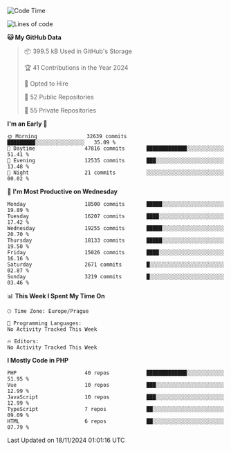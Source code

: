 <!--START_SECTION:waka-->
![Code Time](http://img.shields.io/badge/Code%20Time-1%2C583%20hrs%2058%20mins-blue)

![Lines of code](https://img.shields.io/badge/From%20Hello%20World%20I%27ve%20Written-29.2%20million%20lines%20of%20code-blue)

**🐱 My GitHub Data** 

> 📦 399.5 kB Used in GitHub's Storage 
 > 
> 🏆 41 Contributions in the Year 2024
 > 
> 💼 Opted to Hire
 > 
> 📜 52 Public Repositories 
 > 
> 🔑 55 Private Repositories 
 > 
**I'm an Early 🐤** 

```text
🌞 Morning                32639 commits       █████████░░░░░░░░░░░░░░░░   35.09 % 
🌆 Daytime                47816 commits       █████████████░░░░░░░░░░░░   51.41 % 
🌃 Evening                12535 commits       ███░░░░░░░░░░░░░░░░░░░░░░   13.48 % 
🌙 Night                  21 commits          ░░░░░░░░░░░░░░░░░░░░░░░░░   00.02 % 
```
📅 **I'm Most Productive on Wednesday** 

```text
Monday                   18500 commits       █████░░░░░░░░░░░░░░░░░░░░   19.89 % 
Tuesday                  16207 commits       ████░░░░░░░░░░░░░░░░░░░░░   17.42 % 
Wednesday                19255 commits       █████░░░░░░░░░░░░░░░░░░░░   20.70 % 
Thursday                 18133 commits       █████░░░░░░░░░░░░░░░░░░░░   19.50 % 
Friday                   15026 commits       ████░░░░░░░░░░░░░░░░░░░░░   16.16 % 
Saturday                 2671 commits        █░░░░░░░░░░░░░░░░░░░░░░░░   02.87 % 
Sunday                   3219 commits        █░░░░░░░░░░░░░░░░░░░░░░░░   03.46 % 
```


📊 **This Week I Spent My Time On** 

```text
🕑︎ Time Zone: Europe/Prague

💬 Programming Languages: 
No Activity Tracked This Week

🔥 Editors: 
No Activity Tracked This Week
```

**I Mostly Code in PHP** 

```text
PHP                      40 repos            █████████████░░░░░░░░░░░░   51.95 % 
Vue                      10 repos            ███░░░░░░░░░░░░░░░░░░░░░░   12.99 % 
JavaScript               10 repos            ███░░░░░░░░░░░░░░░░░░░░░░   12.99 % 
TypeScript               7 repos             ██░░░░░░░░░░░░░░░░░░░░░░░   09.09 % 
HTML                     6 repos             ██░░░░░░░░░░░░░░░░░░░░░░░   07.79 % 
```




 Last Updated on 18/11/2024 01:01:16 UTC
<!--END_SECTION:waka-->
<!--
**AlexKratky/AlexKratky** is a ✨ _special_ ✨ repository because its `README.md` (this file) appears on your GitHub profile.

Here are some ideas to get you started:

- 🔭 I’m currently working on ...
- 🌱 I’m currently learning ...
- 👯 I’m looking to collaborate on ...
- 🤔 I’m looking for help with ...
- 💬 Ask me about ...
- 📫 How to reach me: ...
- 😄 Pronouns: ...
- ⚡ Fun fact: ...
-->
